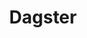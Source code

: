 ---
git: https://github.com/dagster-io/dagster
logohandle: dagsterio
sort: dagster
title: Dagster
website: http://dagster.io
---